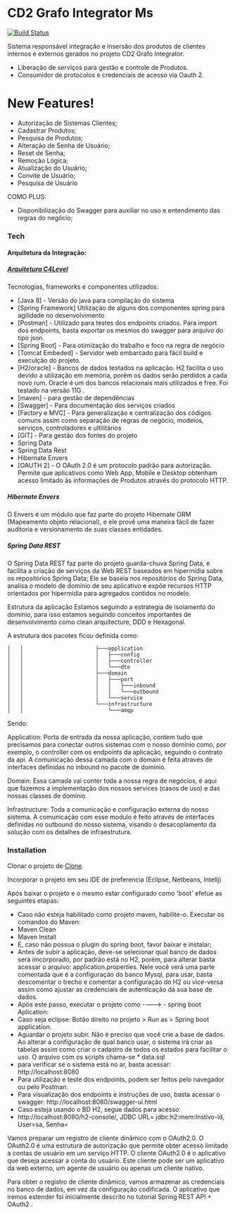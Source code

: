 # CD2 Grafo Integrator Ms

[![Build Status](https://travis-ci.org/joemccann/dillinger.svg?branch=master)](https://travis-ci.org/joemccann/dillinger)

Sistema responsável integração e insersão dos produtos de clientes internos e externos gerados no projeto CD2 Grafo Integrator.

  - Liberação de serviços para gestão e controle de Produtos.
  - Consumidor de protocolos e credenciais de acesso via Oauth 2.
  
# New Features!

- Autorização de Sistemas Clientes;
- Cadastrar Produtos;
- Pesquisa de Produtos;
- Alteração de Senha de Usuário;
- Reset de Senha;
- Remoção Lógica;
- Atualização do Usuário;
- Convite de Usuário;
- Pesquisa de Usuário

COMO PLUS:
 - Disponibilização do Swagger para auxiliar no uso e entendimento das regras do negócio;
 
### Tech

#### Arquitetura da Integração:

##### [Arquitetura C4Level](https://cd2.atlassian.net/wiki/spaces/JCDC/pages/14680065/Integradores+Domazzi+-++Apache+Airflow%3A+maestro+de+pipelines+de+tarefas+agendadas)


Tecnologias, frameworks e componentes utilizados:

* [Java 8] - Versão do java para compilação do sistema
* [Spring Framework] Utilização de alguns dos componentes spring para agilidade no desenvolvimento
* [Postman] - Utilizado para testes dos endpoints criados. Para import dos endpoints, basta exportar os mesmos do swagger para arquivo do tipo json.
* [Spring Boot] - Para otimização do trabalho e foco na regra de negócio
* [Tomcat Embeded] - Servidor web embarcado para fácil build e execulção do projeto.
* [H2/oracle] - Bancos de dados testados na aplicação. H2 facilita o uso devido a utilização em memória, porém os dados serão perdidos a cada novo rum. Oracle é um dos bancos relacionais mais utilizados e free. Foi testado na versão 11G .
* [maven] - para gestão de dependências
* [Swagger] - Para documentação dos serviços criados
* [Factory e MVC] - Para generalização e centralização dos códigos comuns assim como separação de regras de negócio, modelos, serviços, controladores e ultilitários
* [GIT] - Para gestão dos fontes do projeto
* Spring Data
* Spring Data Rest
* Hibernate Envers
* [OAUTH 2] - O OAuth 2.0 é um protocolo padrão para autorização. Permite que aplicativos como Web App, Mobile e Desktop obtenham acesso limitado às informações de Produtos através do protocolo HTTP.

##### Hibernate Envers
O Envers é um módulo que faz parte do projeto Hibernate ORM (Mapeamento objeto relacional), e ele provê uma maneira fácil de fazer auditoria e versionamento de suas classes entidades.

##### Spring Data REST
O Spring Data REST faz parte do projeto guarda-chuva Spring Data, e facilita a criação de serviços da Web REST baseados em hipermídia sobre os repositórios Spring Data;
Ele se baseia nos repositórios do Spring Data, analisa o modelo de domínio de seu aplicativo e expõe recursos HTTP orientados por hipermídia para agregados contidos no modelo.

Estrutura da aplicação
Estamos seguindo a estrategia de isolamento do dominio, para isso estamos seguindo conceitos importantes de desenvolvimento como clean arquitecture, DDD e Hexagonal.

A estrutura dos pacotes ficou definida como:

    │   │                       ├───application
    │   │                       │   ├───config
    │   │                       │   ├───controller
    │   │                       │   └───dto
    │   │                       ├───domain
    │   │                       │   ├───port
    │   │                       │   │   ├───inbound
    │   │                       │   │   └───outbound
    │   │                       │   └───service
    │   │                       └───infrastructure
    │   │                           └───amqp

Sendo:

Application: Porta de entrada da nossa aplicação, contem tudo que precisamos para conectar outros sistemas com o nosso domínio como, por exemplo, o controller com os endpoints da aplicação, seguindo o contrato da api. A comunicação dessa camada com o domain é feita através de interfaces definidas no inbound no pacote de domínio.

Domain: Essa camada vai conter toda a nossa regra de negócios, é aqui que fazemos a implementação dos nossos services (casos de uso) e das nossas classes de domínio.

Infrastructure: Toda a comunicação e configuração externa do nosso sistema. A comunicação com esse modulo é feito através de interfaces definidas no outbound do nosso sistema, visando o desacoplamento da solução com os detalhes de infraestrutura.

### Installation

Clonar o projeto de [Clone]().

Incorporar o projeto em seu IDE de preferencia (Eclipse, Netbeans, Intellj)

Após baixar o projeto e o mesmo estar configurado como 'boot' efetue as seguintes etapas:
- Caso não esteja habilitado como projeto  maven, habilite-o.
Executar os comandos do Maven:
- Maven Clean
- Maven Install
- E, caso não possua o plugin do spring boot, favor baixar e instalar;
- Antes de subir a aplicação, deve-se selecionar qual banco de dados será imcorporado, por padrão está no H2, porém, para alterar basta acessar o arquivo: application.properties. Nele você verá uma parte comentada que é a configuração do banco Mysql, para usar, basta descomentar o trecho e comentar a configuração do H2 ou vice-versa assim como ajustar as credenciais de autenticação da sua base de dados.
- Após este passo, executar o projeto como ----> - spring boot Aplication:
- Caso seja eclipse: Botão direito no projeto > Run as > Spring boot application.
- Aguardar o projeto subir. Não é preciso que você crie a base de dados. Ao alterar a configuração de qual banco usar, o sistema irá criar as tabelas assim como criar o cadastro de todos os estados para facilitar o uso. O arquivo com os scripts chama-se * data.sql
- para verificar se o sistema está no ar, basta acessar: http://localhost:8080
- Para utilização e teste dos endpoints, podem ser feitos pelo navegador ou pelo Postman.
- Para visualização dos endpoints e instruções de uso, basta acessar o swagger:
http://localhost:8080/swagger-ui.html
- Caso esteja usando o BD H2, segue dados para acesso:
- http://localhost:8080/h2-console/, JDBC URL= jdbc:h2:mem:Instivo-id, User=sa, Senha=

Vamos preparar um registro de cliente dinâmico com o OAuth2.0. O OAuth2.0 é uma estrutura de autorização que permite obter acesso limitado a contas de usuário em um serviço HTTP. O cliente OAuth2.0 é o aplicativo que deseja acessar a conta do usuário. Este cliente pode ser um aplicativo da web externo, um agente de usuário ou apenas um cliente nativo.

Para obter o registro de cliente dinâmico, vamos armazenar as credenciais no banco de dados, em vez da configuração codificada. O aplicativo que iremos estender foi inicialmente descrito no tutorial Spring REST API + OAuth2 .

